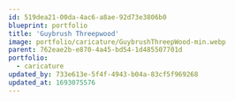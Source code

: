 ```yaml
---
id: 519dea21-00da-4ac6-a8ae-92d73e3806b0
blueprint: portfolio
title: 'Guybrush Threepwood'
image: portfolio/caricature/GuybrushThreepWood-min.webp
parent: 762eae2b-e870-4a45-bd54-1d485507701d
portfolio:
  - caricature
updated_by: 733e613e-5f4f-4943-b04a-83cf5f969268
updated_at: 1693075576
---
```

